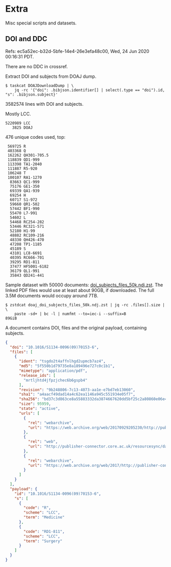 # Extra

Misc special scripts and datasets.

## DOI and DDC

Refs: ec5a52ec-b32d-5bfe-14e4-26e3efa48c00, Wed, 24 Jun 2020 00:16:31 PDT.

There are no DDC in crossref.

Extract DOI and subjects from DOAJ dump.

```shell
$ taskcat DOAJDownloadDump | \
    jq -rc '{"doi": .bibjson.identifier[] | select(.type == "doi").id, "s": .bibjson.subject}'
```

3582574 lines with DOI and subjects.

Mostly LCC.

```shell
5220989 LCC
   3825 DOAJ
```

476 unique codes used, top:

```
 569725 R
 403368 Q
 162262 QH301-705.5
 118839 QD1-999
 113398 TA1-2040
 111887 R5-920
 106248 T
 100107 RA1-1270
  83663 QC1-999
  75176 GE1-350
  69339 QA1-939
  69254 H
  60717 S1-972
  59660 QR1-502
  57442 BF1-990
  55470 L7-991
  54602 L
  54468 RC254-282
  53446 RC321-571
  52180 H1-99
  48882 RC109-216
  48330 QH426-470
  47208 TP1-1185
  45189 S
  43101 LC8-6691
  40395 RC666-701
  39295 RD1-811
  37477 HF5001-6182
  36179 QL1-991
  35843 QD241-441
```

Sample dataset with 50000 documents:
[doi_subjects_files_50k.ndj.zst](https://github.com/ubleipzig/siskin/raw/master/extra/doaj_doi_subjects_files_50k.ndj.zst).
The linked PDF files would use at least about 90GB, if downloaded. The full
3.5M documents would occupy around 7TB.

```shell
$ zstdcat doaj_doi_subjects_files_50k.ndj.zst | jq -rc .files[].size | \
    paste -sd+ | bc -l | numfmt --to=iec-i --suffix=B
89GiB
```

A document contains DOI, files and the original payload, containing subjects.

```json
{
  "doi": "10.1016/S1134-0096(09)70153-6",
  "files": [
    {
      "ident": "tsgdo2t4affnlhgd2upmcb7az4",
      "md5": "5f550b1d79735e8a189496e727c0c1b1",
      "mimetype": "application/pdf",
      "release_ids": [
        "mrtljhtd4jfpzjchec6b6gspb4"
      ],
      "revision": "9b248806-7c13-4073-aa1e-e7bd7eb13060",
      "sha1": "a4aacf49dad14a4c62ea1146a945c551934e05f7",
      "sha256": "bd37c3d863ce8a55883332da3874667620dd5bf25c2a80860e06e4c204c0184c",
      "size": 95959,
      "state": "active",
      "urls": [
        {
          "rel": "webarchive",
          "url": "https://web.archive.org/web/20170929205230/http://publisher-s..."
        },
        {
          "rel": "web",
          "url": "http://publisher-connector.core.ac.uk/resourcesync/data/elsev..."
        },
        {
          "rel": "webarchive",
          "url": "https://web.archive.org/web/2017/http://publisher-connector.c..."
        }
      ]
    }
  ],
  "payload": {
    "id": "10.1016/S1134-0096(09)70153-6",
    "s": [
      {
        "code": "R",
        "scheme": "LCC",
        "term": "Medicine"
      },
      {
        "code": "RD1-811",
        "scheme": "LCC",
        "term": "Surgery"
      }
    ]
  }
}
```
